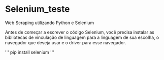 # Selenium_teste
Web Scraping utilizando Python e Selenium

Antes de começar a escrever o código Selenium, você precisa instalar as bibliotecas de vinculação de linguagem para a linguagem de sua escolha, o navegador que deseja usar e o driver para esse navegador.

'''
pip install selenium
'''
